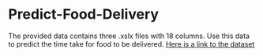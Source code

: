 # Predict-Food-Delivery #

The provided data contains three .xslx files with 18 columns. Use this data to predict the time take for food to be delivered.
[Here is a link to the dataset](https://https://www.kaggle.com/ramprasad273/predicting-food-delivery-time)
